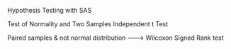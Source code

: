 ﻿Hypothesis Testing with SAS 

Test of Normality and Two Samples Independent t Test

Paired samples & not normal distribution ---> Wilcoxon Signed Rank test